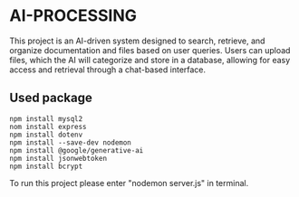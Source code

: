 # AI-PROCESSING
This project is an AI-driven system designed to search, retrieve, and organize documentation and files based on user queries. Users can upload files, which the AI will categorize and store in a database, allowing for easy access and retrieval through a chat-based interface.

## Used package
    npm install mysql2
    nom install express
    npm install dotenv
    npm install --save-dev nodemon
    npm install @google/generative-ai
    npm install jsonwebtoken
    npm install bcrypt

To run this project please enter "nodemon server.js" in terminal.
